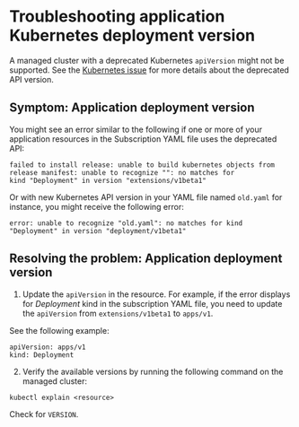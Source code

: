 # Troubleshooting application Kubernetes deployment version

A managed cluster with a deprecated Kubernetes `apiVersion` might not be supported. See the [Kubernetes issue](https://kubernetes.io/blog/2019/07/18/api-deprecations-in-1-16/) for more details about the deprecated API version.

## Symptom: Application deployment version

You might see an error similar to the following if one or more of your application resources in the Subscription YAML file uses the deprecated API:

```
failed to install release: unable to build kubernetes objects from release manifest: unable to recognize "": no matches for
kind "Deployment" in version "extensions/v1beta1"
```

Or with new Kubernetes API version in your YAML file named `old.yaml` for instance, you might receive the following error:

```
error: unable to recognize "old.yaml": no matches for kind "Deployment" in version "deployment/v1beta1"
```

## Resolving the problem: Application deployment version

1. Update the `apiVersion` in the resource. For example, if the error displays for _Deployment_ kind in the subscription YAML file, you need to update the `apiVersion` from `extensions/v1beta1` to `apps/v1`.

  See the following example:
  
  ```
  apiVersion: apps/v1
  kind: Deployment
  ```

2. Verify the available versions by running the following command on the managed cluster:

  ```
  kubectl explain <resource>
  ```
  Check for `VERSION`.
